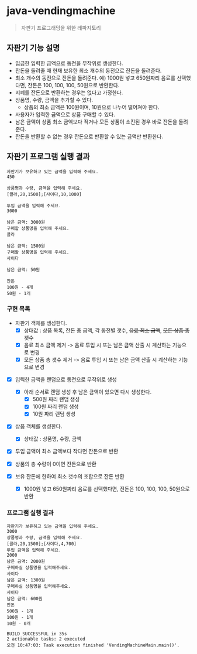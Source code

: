 # java-vendingmachine
> 자판기 프로그래밍을 위한 레파지토리

## 자판기 기능 설명
* 입금한 입력한 금액으로 동전을 무작위로 생성한다. 
* 잔돈을 돌려줄 때 현재 보유한 최소 개수의 동전으로 잔돈을 돌려준다.
*  최소 개수의 동전으로 잔돈을 돌려준다. 예) 1000원 넣고 650원짜리 음료를 선택했다면, 잔돈은 100, 100, 100, 50원으로 반환한다.
*  지폐를 잔돈으로 반환하는 경우는 없다고 가정한다.
* 상품명, 수량, 금액을 추가할 수 있다.
    * 상품의 최소 금액은 100원이며, 10원으로 나누어 떨어져야 한다.
* 사용자가 입력한 금액으로 상품 구매할 수 있다.
* 남은 금액이 상품 최소 금액보다 적거나 모든 상품이 소진된 경우 바로 잔돈을 돌려준다.
* 잔돈을 반환할 수 없는 경우 잔돈으로 반환할 수 있는 금액만 반환한다.

## 자판기 프로그램 실행 결과
```
자판기가 보유하고 있는 금액을 입력해 주세요.
450

상품명과 수량, 금액을 입력해 주세요.
[콜라,20,1500];[사이다,10,1000]

투입 금액을 입력해 주세요.
3000

남은 금액: 3000원
구매할 상품명을 입력해 주세요.
콜라

남은 금액: 1500원
구매할 상품명을 입력해 주세요.
사이다

남은 금액: 50원

잔돈
100원 - 4개
50원 - 1개
```

### 구현 목록
* 자판기 객체를 생성한다.
  - [x] 상태값 : 상품 목록, 잔돈 총 금액, 각 동전별 갯수, ~~음료 최소 금액~~, ~~모든 상품 총 갯수~~  
  - [x] 음료 최소 금액 제거 -> 음료 투입 시 또는 남은 금액 산출 시 계산하는 기능으로 변경  
  - [x] 모든 상품 총 갯수 제거 -> 음료 투입 시 또는 남은 금액 산출 시 계산하는 기능으로 변경  
  
- [x] 입력한 금액을 랜덤으로 동전으로 무작위로 생성
  - [x] 아래 순서로 랜덤 생성 후 남은 금액이 있으면 다시 생성한다.
    - [x] 500원 짜리 랜덤 생성
    - [x] 100원 짜리 랜덤 생성
    - [x] 10원 짜리 랜덤 생성
  
- [x] 상품 객체를 생성한다.
  - [x] 상태값 : 상품명, 수량, 금액
  
- [x] 투입 금액이 최소 금액보다 작다면 잔돈으로 반환

- [x] 상품의 총 수량이 0이면 잔돈으로 반환

- [x] 보유 잔돈에 한하여 최소 갯수의 조합으로 잔돈 반환
  - [x] 1000원 넣고 650원짜리 음료를 선택했다면, 잔돈은 100, 100, 100, 50원으로 반환

### 프로그램 실행 결과
```
자판기가 보유하고 있는 금액을 입력해 주세요.
3000
상품명과 수량, 금액을 입력해 주세요.
[콜라,20,1500];[사이다,4,700]
투입 금액을 입력해 주세요.
2000
남은 금액: 2000원
구매하실 상품명을 입력해주세요.
사이다
남은 금액: 1300원
구매하실 상품명을 입력해주세요.
사이다
남은 금액: 600원
잔돈
500원 - 1개
100원 - 1개
10원 - 0개

BUILD SUCCESSFUL in 35s
2 actionable tasks: 2 executed
오전 10:47:03: Task execution finished 'VendingMachineMain.main()'.
```
